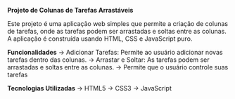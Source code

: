 **Projeto de Colunas de Tarefas Arrastáveis**

Este projeto é uma aplicação web simples que permite a criação de colunas de tarefas, onde as tarefas podem ser arrastadas e soltas entre as colunas.
 A aplicação é construída usando HTML, CSS e JavaScript puro.

**Funcionalidades**
-> Adicionar Tarefas: Permite ao usuário adicionar novas tarefas dentro das colunas.
-> Arrastar e Soltar: As tarefas podem ser arrastadas e soltas entre as colunas.
-> Permite que o usuário controle suas tarefas

**Tecnologias Utilizadas**
-> HTML5
-> CSS3
-> JavaScript
